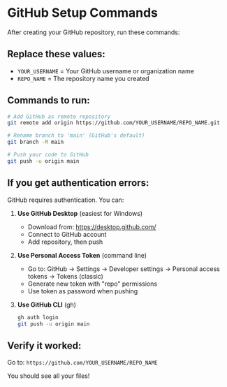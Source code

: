 # GitHub Setup Commands

After creating your GitHub repository, run these commands:

## Replace these values:
- `YOUR_USERNAME` = Your GitHub username or organization name
- `REPO_NAME` = The repository name you created

## Commands to run:

```bash
# Add GitHub as remote repository
git remote add origin https://github.com/YOUR_USERNAME/REPO_NAME.git

# Rename branch to 'main' (GitHub's default)
git branch -M main

# Push your code to GitHub
git push -u origin main
```

## If you get authentication errors:

GitHub requires authentication. You can:

1. **Use GitHub Desktop** (easiest for Windows)
   - Download from: https://desktop.github.com/
   - Connect to GitHub account
   - Add repository, then push

2. **Use Personal Access Token** (command line)
   - Go to: GitHub → Settings → Developer settings → Personal access tokens → Tokens (classic)
   - Generate new token with "repo" permissions
   - Use token as password when pushing

3. **Use GitHub CLI** (gh)
   ```bash
   gh auth login
   git push -u origin main
   ```

## Verify it worked:

Go to: `https://github.com/YOUR_USERNAME/REPO_NAME`

You should see all your files!

